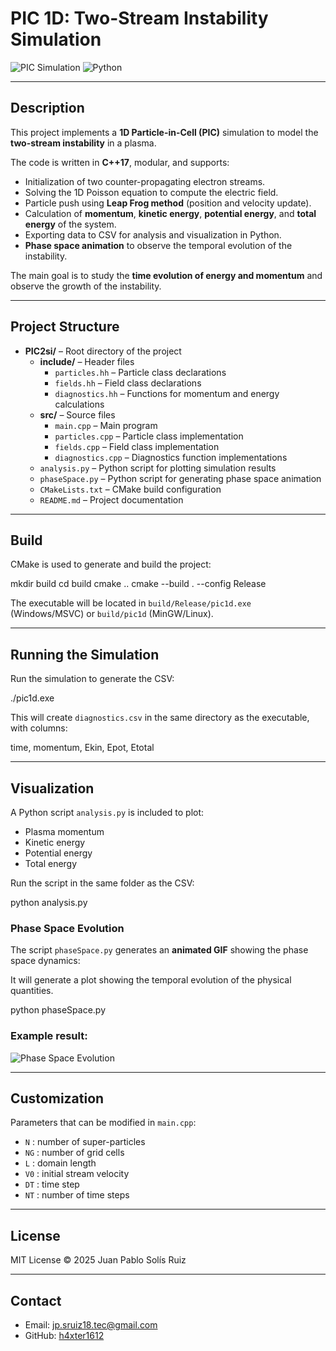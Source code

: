 # PIC 1D: Two-Stream Instability Simulation

![PIC Simulation](https://img.shields.io/badge/Language-C++17-blue) ![Python](https://img.shields.io/badge/Visualization-Python-green)

---

## Description

This project implements a **1D Particle-in-Cell (PIC)** simulation to model the **two-stream instability** in a plasma.

The code is written in **C++17**, modular, and supports:

- Initialization of two counter-propagating electron streams.  
- Solving the 1D Poisson equation to compute the electric field.  
- Particle push using **Leap Frog method** (position and velocity update).  
- Calculation of **momentum**, **kinetic energy**, **potential energy**, and **total energy** of the system.  
- Exporting data to CSV for analysis and visualization in Python.
- **Phase space animation** to observe the temporal evolution of the instability.

The main goal is to study the **time evolution of energy and momentum** and observe the growth of the instability.

---

## Project Structure

- **PIC2si/** – Root directory of the project
  - **include/** – Header files
    - `particles.hh` – Particle class declarations
    - `fields.hh` – Field class declarations
    - `diagnostics.hh` – Functions for momentum and energy calculations
  - **src/** – Source files
    - `main.cpp` – Main program
    - `particles.cpp` – Particle class implementation
    - `fields.cpp` – Field class implementation
    - `diagnostics.cpp` – Diagnostics function implementations
  - `analysis.py` – Python script for plotting simulation results
  - `phaseSpace.py` – Python script for generating phase space animation
  - `CMakeLists.txt` – CMake build configuration
  - `README.md` – Project documentation
---

## Build

CMake is used to generate and build the project:

mkdir build
cd build
cmake ..
cmake --build . --config Release


The executable will be located in `build/Release/pic1d.exe` (Windows/MSVC) or `build/pic1d` (MinGW/Linux).  

---

## Running the Simulation

Run the simulation to generate the CSV:

./pic1d.exe


This will create `diagnostics.csv` in the same directory as the executable, with columns:

time, momentum, Ekin, Epot, Etotal


---

## Visualization

A Python script `analysis.py` is included to plot:

- Plasma momentum
- Kinetic energy
- Potential energy
- Total energy

Run the script in the same folder as the CSV:

python analysis.py

### Phase Space Evolution
The script `phaseSpace.py` generates an **animated GIF** showing the phase space dynamics:

It will generate a plot showing the temporal evolution of the physical quantities.

python phaseSpace.py

### Example result:

![Phase Space Evolution](include/phase_space_evolution.gif)

---


## Customization

Parameters that can be modified in `main.cpp`:

- `N` : number of super-particles  
- `NG` : number of grid cells  
- `L` : domain length  
- `V0` : initial stream velocity  
- `DT` : time step  
- `NT` : number of time steps  

---

## License

MIT License © 2025 Juan Pablo Solís Ruiz

---

## Contact

- Email: jp.sruiz18.tec@gmail.com  
- GitHub: [h4xter1612](https://github.com/h4xter1612)


